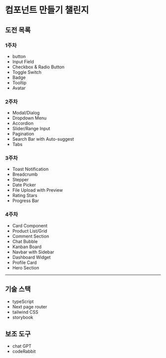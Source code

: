 # 컴포넌트 만들기 챌린지

## 도전 목록

### 1주차

- button
- Input Field
- Checkbox & Radio Button
- Toggle Switch
- Badge
- Tooltip
- Avatar

### 2주차

- Modal/Dialog
- Dropdown Menu
- Accordion
- Slider/Range Input
- Pagination
- Search Bar with Auto-suggest
- Tabs

### 3주차

- Toast Notification
- Breadcrumb
- Stepper
- Date Picker
- File Upload with Preview
- Rating Stars
- Progress Bar

### 4주차

- Card Component
- Product List/Grid
- Comment Section
- Chat Bubble
- Kanban Board
- Navbar with Sidebar
- Dashboard Widget
- Profile Card
- Hero Section

---

## 기술 스택

- typeScript
- Next page router
- tailwind CSS
- storybook

## 보조 도구

- chat GPT
- codeRabbit
